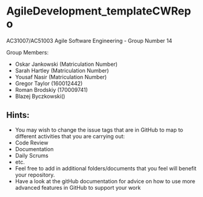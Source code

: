 # AgileDevelopment_templateCWRepo
AC31007/AC51003 Agile Software Engineering - Group Number 14

Group Members:
- Oskar Jankowski (Matriculation Number)
- Sarah Hartley (Matriculation Number)
- Yousaf Nasir (Matriculation Number)
- Gregor Taylor (160012442)
- Roman Brodskiy (170009741)
- Blazej Byczkowski()

## Hints:
- You may wish to change the issue tags that are in GitHub to map to different activities that you are carrying out:
 - Code Review
 - Documentation
 - Daily Scrums
 - etc.
- Feel free to add in additional folders/documents that you feel will benefit your repository.
- Have a look at the gitHub documentation for advice on how to use more advanced features in GitHub to support your work
